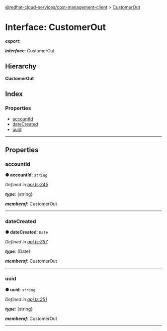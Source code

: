 [@redhat-cloud-services/cost-management-client](../README.md) > [CustomerOut](../interfaces/customerout.md)

# Interface: CustomerOut

*__export__*: 

*__interface__*: CustomerOut

## Hierarchy

**CustomerOut**

## Index

### Properties

* [accountId](customerout.md#accountid)
* [dateCreated](customerout.md#datecreated)
* [uuid](customerout.md#uuid)

---

## Properties

<a id="accountid"></a>

###  accountId

**● accountId**: *`string`*

*Defined in [api.ts:345](https://github.com/RedHatInsights/javascript-clients/blob/master/packages/cost-management/api.ts#L345)*

*__type__*: {string}

*__memberof__*: CustomerOut

___
<a id="datecreated"></a>

###  dateCreated

**● dateCreated**: *`Date`*

*Defined in [api.ts:357](https://github.com/RedHatInsights/javascript-clients/blob/master/packages/cost-management/api.ts#L357)*

*__type__*: {Date}

*__memberof__*: CustomerOut

___
<a id="uuid"></a>

###  uuid

**● uuid**: *`string`*

*Defined in [api.ts:351](https://github.com/RedHatInsights/javascript-clients/blob/master/packages/cost-management/api.ts#L351)*

*__type__*: {string}

*__memberof__*: CustomerOut

___

